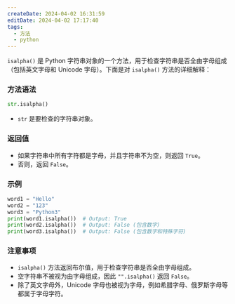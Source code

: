 ```yaml
---
createDate: 2024-04-02 16:31:59
editDate: 2024-04-02 17:17:40
tags:
  - 方法
  - python
---
```

`isalpha()` 是 Python 字符串对象的一个方法，用于检查字符串是否全由字母组成（包括英文字母和 Unicode 字母）。下面是对 `isalpha()` 方法的详细解释：

### 方法语法
```python
str.isalpha()
```

- `str` 是要检查的字符串对象。

### 返回值
- 如果字符串中所有字符都是字母，并且字符串不为空，则返回 `True`。
- 否则，返回 `False`。

### 示例
```python
word1 = "Hello"
word2 = "123"
word3 = "Python3"
print(word1.isalpha())  # Output: True
print(word2.isalpha())  # Output: False (包含数字)
print(word3.isalpha())  # Output: False (包含数字和特殊字符)
```

### 注意事项
- `isalpha()` 方法返回布尔值，用于检查字符串是否全由字母组成。
- 空字符串不被视为由字母组成，因此 `"".isalpha()` 返回 `False`。
- 除了英文字母外，Unicode 字母也被视为字母，例如希腊字母、俄罗斯字母等都属于字母字符。